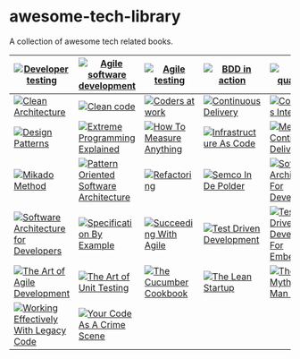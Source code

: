 # awesome-tech-library

A collection of awesome tech related books.

| [![Developer testing](./png-150-200/DeveloperTesting.png)][1]                                             | [![Agile software development](./png-150-200/AgileSoftwareDevelopment.png)][2]                        | [![Agile testing](./png-150-200/AgileTesting.png)][3]                    | [![BDD in action](./png-150-200/BDDInAction.png)][4]                      | [![Build quality in](./png-150-200/BuildQualityIn.png)][5]                                                |
| --------------------------------------------------------------------------------------------------------- | ----------------------------------------------------------------------------------------------------- | ------------------------------------------------------------------------ | ------------------------------------------------------------------------- | --------------------------------------------------------------------------------------------------------- |
| [![Clean Architecture](./png-150-200/CleanArchitecture.png)][6]                                           | [![Clean code](./png-150-200/CleanCode.png)][7]                                                       | [![Coders at work](./png-150-200/CodersAtWork.png)][8]                   | [![Continuous Delivery](./png-150-200/ContinuousDelivery.png)][9]         | [![Continuous Integration](./png-150-200/ContinuousIntegration.png)][10]                                  |
| [![Design Patterns](./png-150-200/DesignPatterns.png)][11]                                                | [![Extreme Programming Explained](./png-150-200/ExtremeProgrammingExplained.png)][12]                 | [![How To Measure Anything](./png-150-200/HowToMeasureAnything.png)][13] | [![Infrastructure As Code](./png-150-200/InfrastructureAsCode.png)][14]   | [![Measuring Continuous Delivery](./png-150-200/MeasuringContinuousDelivery.png)][15]                     |
| [![Mikado Method](./png-150-200/MikadoMethod.png)][16]                                                    | [![Pattern Oriented Software Architecture](./png-150-200/PatternOrienteSoftwareArchitecture.png)][17] | [![Refactoring](./png-150-200/Refactoring.png)][18]                      | [![Semco In De Polder](./png-150-200/SemcoInDePolder.png)][19]            | [![Software Architecture For Developers](./png-150-200/SoftwareArchitectureForDevelopersVolume1.png)][20] |
| [![Software Architecture for Developers](./png-150-200/SoftwareArchitectureForDevelopersVolume2.png)][21] | [![Specification By Example](./png-150-200/SpecificationByExample.png)][22]                           | [![Succeeding With Agile](./png-150-200/SucceedingWithAgile.png)][23]    | [![Test Driven Development](./png-150-200/TestDrivenDevelopment.png)][24] | [![Test Driven Development For Embedded C](./png-150-200/TestDrivenDevelopmentForEmbeddedC.png)][25]      |
| [![The Art of Agile Development](./png-150-200/TheArtOfAgileDevelopment.png)][26]                         | [![The Art of Unit Testing](./png-150-200/TheArtOfUnitTesting.png)][27]                               | [![The Cucumber Cookbook](./png-150-200/TheCucumberCookbook.png)][28]    | [![The Lean Startup](./png-150-200/TheLeanStartup.png)][29]               | [![The Mythical Man Month](./png-150-200/TheMythicalManMonth.png)][30]                                    |
| [![Working Effectively With Legacy Code](./png-150-200/WorkingEffectivelyWithLegacyCode.png)][31]         | [![Your Code As A Crime Scene](./png-150-200/YourCodeAsACrimeScene.png)][32]                          |                                                                          |                                                                           |                                                                                                           |
  
[1]: https://www.goodreads.com/book/show/27781314-developer-testing
[2]: https://www.goodreads.com/book/show/84985.Agile_Software_Development_Principles_Patterns_and_Practices
[3]: https://www.goodreads.com/book/show/5341009-agile-testing
[4]: https://www.goodreads.com/book/show/20578311-bdd-in-action
[5]: https://www.goodreads.com/book/show/23124227-build-quality-in
[6]: https://www.goodreads.com/book/show/18043011-clean-architecture
[7]: https://www.goodreads.com/book/show/3735293-clean-code
[8]: https://www.goodreads.com/book/show/6713575-coders-at-work
[9]: https://www.goodreads.com/book/show/8686650-continuous-delivery
[10]: https://www.goodreads.com/book/show/1311542.Continuous_Integration
[11]: https://www.goodreads.com/book/show/85009.Design_Patterns
[12]: https://www.goodreads.com/book/show/67833.Extreme_Programming_Explained
[13]: https://www.goodreads.com/book/show/444653.How_to_Measure_Anything
[14]: https://www.goodreads.com/book/show/26544394-infrastructure-as-code
[15]: https://www.goodreads.com/book/show/35508935-measuring-continuous-delivery
[16]: https://www.goodreads.com/book/show/17974534-the-mikado-method
[17]: https://www.goodreads.com/book/show/85039.Pattern_Oriented_Software_Architecture_Volume_1
[18]: https://www.goodreads.com/book/show/44936.Refactoring
[19]: https://www.goodreads.com/book/show/35168155-semco-in-de-polder
[20]: https://www.goodreads.com/book/show/33221518-software-architecture-for-developers
[21]: https://www.goodreads.com/book/show/33221619-software-architecture-for-developers
[22]: https://www.goodreads.com/book/show/10288718-specification-by-example
[23]: https://www.goodreads.com/book/show/6707987-succeeding-with-agile
[24]: https://www.goodreads.com/book/show/387190.Test_Driven_Development
[25]: https://www.goodreads.com/book/show/9505798-test-driven-development-for-embedded-c
[26]: https://www.goodreads.com/book/show/1654215.The_Art_of_Agile_Development
[27]: https://www.goodreads.com/book/show/6487349-the-art-of-unit-testing
[28]: https://www.goodreads.com/book/show/12409185-the-cucumber-book
[29]: https://www.goodreads.com/book/show/10127019-the-lean-startup
[30]: https://www.goodreads.com/book/show/13629.The_Mythical_Man_Month
[31]: https://www.goodreads.com/book/show/44919.Working_Effectively_with_Legacy_Code
[32]: https://www.goodreads.com/book/show/23627482-your-code-as-a-crime-scene
